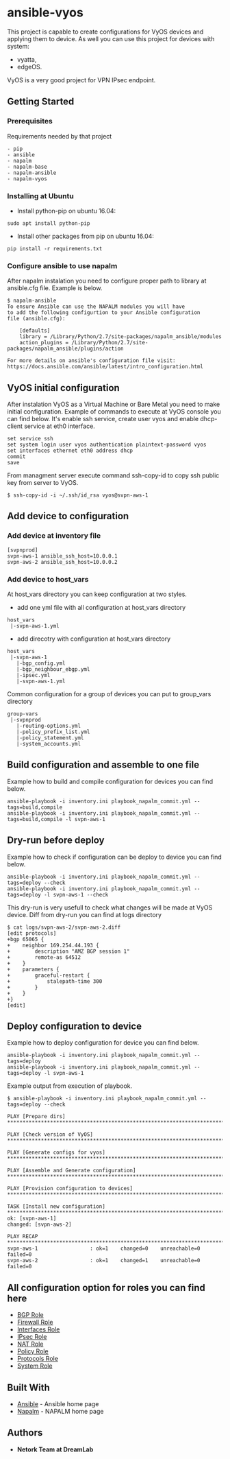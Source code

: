 # ansible-vyos

This project is capable to create configurations for VyOS devices and applying them to  device.
As well you can use this project for devices with system: 
* vyatta, 
* edgeOS.

VyOS is a very good project for VPN IPsec endpoint.

## Getting Started

### Prerequisites

Requirements needed by that project

```
- pip
- ansible
- napalm
- napalm-base
- napalm-ansible
- napalm-vyos
```

### Installing at Ubuntu

* Install python-pip on ubuntu 16.04:

```
sudo apt install python-pip
```
* Install other packages from pip on ubuntu 16.04:
```
pip install -r requirements.txt
```

### Configure ansible to use napalm

After napalm instalation you need to configure proper path to library at ansible.cfg file. Example is below.

```
$ napalm-ansible 
To ensure Ansible can use the NAPALM modules you will have
to add the following configurtion to your Ansible configuration
file (ansible.cfg):

    [defaults]
    library = /Library/Python/2.7/site-packages/napalm_ansible/modules
    action_plugins = /Library/Python/2.7/site-packages/napalm_ansible/plugins/action

For more details on ansible's configuration file visit:
https://docs.ansible.com/ansible/latest/intro_configuration.html
```

## VyOS initial configuration

After instalation VyOS as a Virtual Machine or Bare Metal you need to make initial configuration.
Example of commands to execute at VyOS console you can find below. It's enable ssh service, create user vyos and enable dhcp-client service at eth0 interface.

```
set service ssh
set system login user vyos authentication plaintext-password vyos
set interfaces ethernet eth0 address dhcp
commit
save
```

From managment server execute command ssh-copy-id to copy ssh public key from server to VyOS.

```
$ ssh-copy-id -i ~/.ssh/id_rsa vyos@svpn-aws-1
```

## Add device to configuration

### Add device at inventory file
```
[svpnprod]
svpn-aws-1 ansible_ssh_host=10.0.0.1
svpn-aws-2 ansible_ssh_host=10.0.0.2

```

### Add device to host_vars

At host_vars directory you can keep configuration at two styles.

* add one yml file with all configuration at host_vars directory

```
host_vars
 |-svpn-aws-1.yml
```
* add direcotry with configuration at host_vars directory
```
host_vars
 |-svpn-aws-1
   |-bgp_config.yml
   |-bgp_neighbour_ebgp.yml
   |-ipsec.yml
   |-svpn-aws-1.yml
```

Common configuration for a group of devices you can put to group_vars directory
```
group-vars
 |-svpnprod
   |-routing-options.yml
   |-policy_prefix_list.yml
   |-policy_statement.yml
   |-system_accounts.yml
```

## Build configuration and assemble to one file
Example how to build and compile configuration for devices you can find below.

```
ansible-playbook -i inventory.ini playbook_napalm_commit.yml --tags=build,compile
ansible-playbook -i inventory.ini playbook_napalm_commit.yml --tags=build,compile -l svpn-aws-1
```

## Dry-run before deploy

Example how to check if configuration can be deploy to device you can find below.

```
ansible-playbook -i inventory.ini playbook_napalm_commit.yml --tags=deploy --check
ansible-playbook -i inventory.ini playbook_napalm_commit.yml --tags=deploy -l svpn-aws-1 --check
```

This dry-run is very usefull to check what changes will be made at VyOS device.
Diff from dry-run you can find at logs directory
```
$ cat logs/svpn-aws-2/svpn-aws-2.diff 
[edit protocols]
+bgp 65065 {
+    neighbor 169.254.44.193 {
+        description "AMZ BGP session 1"
+        remote-as 64512
+    }
+    parameters {
+        graceful-restart {
+            stalepath-time 300
+        }
+    }
+}
[edit]
```

## Deploy configuration to device

Example how to deploy configuration for device you can find below.

```
ansible-playbook -i inventory.ini playbook_napalm_commit.yml --tags=deploy
ansible-playbook -i inventory.ini playbook_napalm_commit.yml --tags=deploy -l svpn-aws-1
```

Example output from execution of playbook.
```
$ ansible-playbook -i inventory.ini playbook_napalm_commit.yml --tags=deploy --check

PLAY [Prepare dirs] ************************************************************************************************************************************************

PLAY [Check version of VyOS] ***************************************************************************************************************************************

PLAY [Generate configs for vyos] ***********************************************************************************************************************************

PLAY [Assemble and Generate configuration] *************************************************************************************************************************

PLAY [Provision configuration to devices] **************************************************************************************************************************

TASK [Install new configuration] ***********************************************************************************************************************************
ok: [svpn-aws-1]
changed: [svpn-aws-2]

PLAY RECAP *********************************************************************************************************************************************************
svpn-aws-1                 : ok=1    changed=0    unreachable=0    failed=0   
svpn-aws-2                 : ok=1    changed=1    unreachable=0    failed=0   
```


## All configuration option for roles you can find here

* [BGP Role](roles/bgp/README.md)
* [Firewall Role](roles/firewall/README.md)
* [Interfaces Role](roles/interfaces/README.md)
* [IPsec Role](roles/ipsec/README.md)
* [NAT Role](roles/nat/README.md)
* [Policy Role](roles/policy/README.md)
* [Protocols Role](roles/protocols/README.md)
* [System Role](roles/system/README.md)

## Built With

* [Ansible](https://www.ansible.com/) - Ansible home page
* [Napalm](https://napalm-automation.net/) - NAPALM home page

## Authors
* **Netork Team at DreamLab** 
